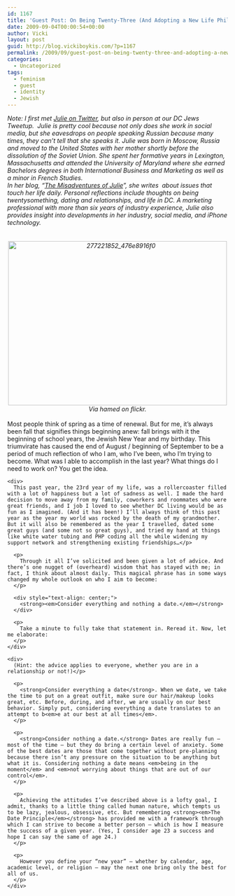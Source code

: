 ```yaml
---
id: 1167
title: 'Guest Post: On Being Twenty-Three (And Adopting a New Life Philosophy)'
date: 2009-09-04T00:00:54+00:00
author: Vicki
layout: post
guid: http://blog.vickiboykis.com/?p=1167
permalink: /2009/09/guest-post-on-being-twenty-three-and-adopting-a-new-life-philosophy/
categories:
  - Uncategorized
tags:
  - feminism
  - guest
  - identity
  - Jewish
---
```

<div id=":1o4">
  <em>Note: I first met <a href="http://twitter.com/julieminevich">Julie on Twitter</a>, but also in person at our DC Jews Tweetup.  Julie is pretty cool because not only does she work in social media, but she eavesdrops on people speaking Russian because many times, they can&#8217;t tell that she speaks it. </em><em>Julie was born in Moscow, Russia and moved to the United States with her mother shortly before the dissolution of the Soviet Union. She spent her formative years in Lexington, Massachusetts and attended the University of Maryland where she earned Bachelors degrees in both International Business and Marketing as well as a minor in French Studies.</em>
</div>

<div>
</div>

<div>
  <div>
    <em> In her blog, “</em><a href="http://www.julieminevich.com/" target="_blank"><em>The Misadventures of Julie</em></a><em>”, she writes  about issues that touch her life daily. Personal reflections include thoughts on being twentysomething, dating and relationships, and life in DC. A marketing professional with more than six years of industry experience, Julie also provides insight into developments in her industry, social media, and iPhone technology.</em>
  </div>
  
  <div>
    <em><br /> </em>
  </div>
</div>

<div>
  <em><br /> </em>
</div>

<div style="text-align: center;">
  <em><a href="http://blog.vickiboykis.com/wp-content/uploads/2009/09/277221852_476e8916f0.jpg"><img class="aligncenter size-full wp-image-1170" title="277221852_476e8916f0" src="http://blog.vickiboykis.com/wp-content/uploads/2009/09/277221852_476e8916f0.jpg" alt="277221852_476e8916f0" width="500" height="375" /></a>Via hamed on flickr.<br /> </em>
</div>

<div>
  <em><br /> </em>
</div>

<div id=":1o4">
  <div>
    Most people think of spring as a time of renewal. But for me, it’s always been fall that signifies things beginning anew: fall brings with it the beginning of school years, the Jewish New Year and my birthday. This triumvirate has caused the end of August / beginning of September to be a period of much reflection of who I am, who I’ve been, who I’m trying to become. What was I able to accomplish in the last year? What things do I need to work on? You get the idea.</p> 
    
    <div>
      This past year, the 23rd year of my life, was a rollercoaster filled with a lot of happiness but a lot of sadness as well. I made the hard decision to move away from my family, coworkers and roommates who were great friends, and I job I loved to see whether DC living would be as fun as I imagined. (And it has been!) I’ll always think of this past year as the year my world was rocked by the death of my grandmother. But it will also be remembered as the year I travelled, dated some great guys (and some not so great guys), and tried my hand at things like white water tubing and PHP coding all the while widening my support network and strengthening existing friendships…</p> 
      
      <p>
        Through it all I’ve solicited and been given a lot of advice. And there’s one nugget of (overheard) wisdom that has stayed with me; in fact, I think about almost daily. This magical phrase has in some ways changed my whole outlook on who I aim to become:
      </p>
      
      <div style="text-align: center;">
        <strong><em>Consider everything and nothing a date.</em></strong>
      </div>
      
      <p>
        Take a minute to fully take that statement in. Reread it. Now, let me elaborate:
      </p>
    </div>
    
    <div>
      (Hint: the advice applies to everyone, whether you are in a relationship or not!)</p> 
      
      <p>
        <strong>Consider everything a date</strong>. When we date, we take the time to put on a great outfit, make sure our hair/makeup looks great, etc. Before, during, and after, we are usually on our best behavior. Simply put, considering everything a date translates to an attempt to b<em>e at our best at all times</em>.
      </p>
      
      <p>
        <strong>Consider nothing a date.</strong> Dates are really fun – most of the time – but they do bring a certain level of anxiety. Some of the best dates are those that come together without pre-planning because there isn’t any pressure on the situation to be anything but what it is. Considering nothing a date means <em>being in the moment</em> and <em>not worrying about things that are out of our control</em>.
      </p>
      
      <p>
        Achieving the attitudes I’ve described above is a lofty goal, I admit, thanks to a little thing called human nature, which tempts us to be lazy, jealous, obsessive, etc. But remembering <strong><em>The Date Principle</em></strong> has provided me with a framework through which I can strive to become a better person – which is how I measure the success of a given year. (Yes, I consider age 23 a success and hope I can say the same of age 24.)
      </p>
      
      <p>
        However you define your “new year” – whether by calendar, age, academic level, or religion – may the next one bring only the best for all of us.
      </p>
    </div>
  </div>
</div>